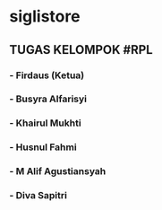 # siglistore
## TUGAS KELOMPOK #RPL
### - Firdaus (Ketua)
### - Busyra Alfarisyi
### - Khairul Mukhti
### - Husnul Fahmi
### - M Alif Agustiansyah
### - Diva Sapitri
